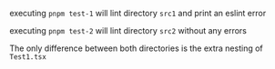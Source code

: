 executing `pnpm test-1` will lint directory `src1` and print an eslint error

executing `pnpm test-2` will lint directory `src2` without any errors

The only difference between both directories is the extra nesting of `Test1.tsx`